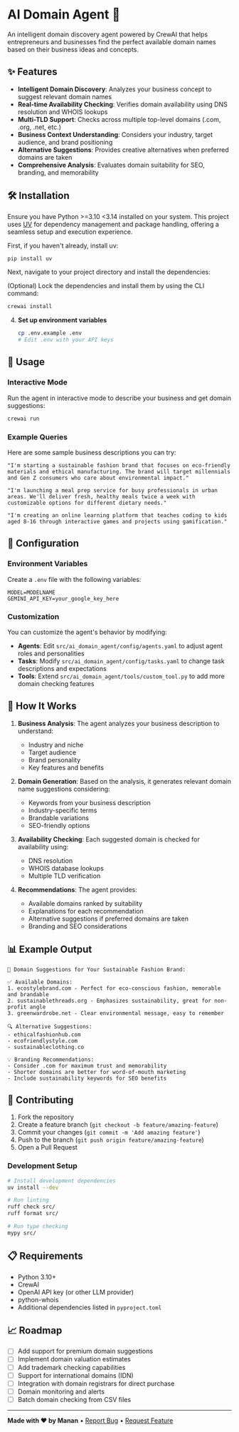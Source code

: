 # AI Domain Agent 🚀

An intelligent domain discovery agent powered by CrewAI that helps entrepreneurs and businesses find the perfect available domain names based on their business ideas and concepts.

## ✨ Features

- **Intelligent Domain Discovery**: Analyzes your business concept to suggest relevant domain names
- **Real-time Availability Checking**: Verifies domain availability using DNS resolution and WHOIS lookups
- **Multi-TLD Support**: Checks across multiple top-level domains (.com, .org, .net, etc.)
- **Business Context Understanding**: Considers your industry, target audience, and brand positioning
- **Alternative Suggestions**: Provides creative alternatives when preferred domains are taken
- **Comprehensive Analysis**: Evaluates domain suitability for SEO, branding, and memorability

## 🛠️ Installation

Ensure you have Python >=3.10 <3.14 installed on your system. This project uses [UV](https://docs.astral.sh/uv/) for dependency management and package handling, offering a seamless setup and execution experience.

First, if you haven't already, install uv:

```bash
pip install uv
```

Next, navigate to your project directory and install the dependencies:

(Optional) Lock the dependencies and install them by using the CLI command:
```bash
crewai install
```

4. **Set up environment variables**
   ```bash
   cp .env.example .env
   # Edit .env with your API keys
   ```

## 🚀 Usage

### Interactive Mode

Run the agent in interactive mode to describe your business and get domain suggestions:

```bash
crewai run
```

### Example Queries

Here are some sample business descriptions you can try:

```
"I'm starting a sustainable fashion brand that focuses on eco-friendly materials and ethical manufacturing. The brand will target millennials and Gen Z consumers who care about environmental impact."
```

```
"I'm launching a meal prep service for busy professionals in urban areas. We'll deliver fresh, healthy meals twice a week with customizable options for different dietary needs."
```

```
"I'm creating an online learning platform that teaches coding to kids aged 8-16 through interactive games and projects using gamification."
```

## 🔧 Configuration

### Environment Variables

Create a `.env` file with the following variables:

```env
MODEL=MODELNAME
GEMINI_API_KEY=your_google_key_here
```

### Customization

You can customize the agent's behavior by modifying:

- **Agents**: Edit `src/ai_domain_agent/config/agents.yaml` to adjust agent roles and personalities
- **Tasks**: Modify `src/ai_domain_agent/config/tasks.yaml` to change task descriptions and expectations
- **Tools**: Extend `src/ai_domain_agent/tools/custom_tool.py` to add more domain checking features

## 🤖 How It Works

1. **Business Analysis**: The agent analyzes your business description to understand:
   - Industry and niche
   - Target audience
   - Brand personality
   - Key features and benefits

2. **Domain Generation**: Based on the analysis, it generates relevant domain name suggestions considering:
   - Keywords from your business description
   - Industry-specific terms
   - Brandable variations
   - SEO-friendly options

3. **Availability Checking**: Each suggested domain is checked for availability using:
   - DNS resolution
   - WHOIS database lookups
   - Multiple TLD verification

4. **Recommendations**: The agent provides:
   - Available domains ranked by suitability
   - Explanations for each recommendation
   - Alternative suggestions if preferred domains are taken
   - Branding and SEO considerations

## 📊 Example Output

```
🎯 Domain Suggestions for Your Sustainable Fashion Brand:

✅ Available Domains:
1. ecostylebrand.com - Perfect for eco-conscious fashion, memorable and brandable
2. sustainablethreads.org - Emphasizes sustainability, great for non-profit angle
3. greenwardrobe.net - Clear environmental message, easy to remember

🔍 Alternative Suggestions:
- ethicalfashionhub.com
- ecofriendlystyle.com
- sustainableclothing.co

💡 Branding Recommendations:
- Consider .com for maximum trust and memorability
- Shorter domains are better for word-of-mouth marketing
- Include sustainability keywords for SEO benefits
```

## 🤝 Contributing

1. Fork the repository
2. Create a feature branch (`git checkout -b feature/amazing-feature`)
3. Commit your changes (`git commit -m 'Add amazing feature'`)
4. Push to the branch (`git push origin feature/amazing-feature`)
5. Open a Pull Request

### Development Setup

```bash
# Install development dependencies
uv install --dev

# Run linting
ruff check src/
ruff format src/

# Run type checking
mypy src/
```

## 📋 Requirements

- Python 3.10+
- CrewAI
- OpenAI API key (or other LLM provider)
- python-whois
- Additional dependencies listed in `pyproject.toml`

## 📈 Roadmap

- [ ] Add support for premium domain suggestions
- [ ] Implement domain valuation estimates
- [ ] Add trademark checking capabilities
- [ ] Support for international domains (IDN)
- [ ] Integration with domain registrars for direct purchase
- [ ] Domain monitoring and alerts
- [ ] Batch domain checking from CSV files

---

**Made with ❤️ by Manan** • [Report Bug](https://github.com/Manan-Sharma-5/ai_domain_agent/issues) • [Request Feature](https://github.com/Manan-Sharma-5/ai_domain_agent/issues)
